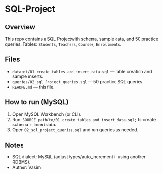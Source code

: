 # SQL-Project

## Overview
This repo contains a SQL Projectwith schema, sample data, and 50 practice queries.
Tables: `Students`, `Teachers`, `Courses`, `Enrollments`.

## Files
- `dataset/01_create_tables_and_insert_data.sql` — table creation and sample inserts.
- `queries/02_sql_Project_queries.sql` — 50 practice SQL queries.
- `README.md` — this file.

## How to run (MySQL)
1. Open MySQL Workbench (or CLI).
2. Run: `SOURCE path/to/01_create_tables_and_insert_data.sql;` to create schema + insert data.
3. Open `02_sql_project_queries.sql` and run queries as needed.

## Notes
- SQL dialect: MySQL (adjust types/auto_increment if using another RDBMS).
- Author: Vasim

